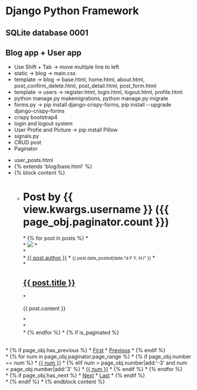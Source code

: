 # Django Python Framework
## SQLite database 0001
## Blog app + User app
 - Use Shift + Tab -> move multiple line to left
 - static -> blog -> main.css
 - template -> blog -> base.html, home.html, about.html, post_confirm_delete.html, post_detail.html, post_form.html
 - template -> users -> register.html, login.html, logout.html, profile.html
 - python manage.py makemigrations, python manage.py migrate
 - forms.py -> pip install django-crispy-forms, pip install --upgrade django-crispy-forms
 - crispy bootstrap4
 - login and logout system
 - User Profie and Picture -> pip install Pillow
 - signals.py
 - CRUD post
 - Paginator
 * user_posts.html
* {% extends 'blog/base.html' %}
* {% block content %}
  * <h1 class="mb-3">Post by {{ view.kwargs.username }} ({{ page_obj.paginator.count }})</h1>
    * {% for post in posts %}
      * <article class="media content-section">
        * <img class="rounded-circle article-img" src="{{ post.author.profile.image.url }}">
          * <div class="media-body">
            * <div class="article-metadata">
              * <a class="mr-2" href="{% url 'user-posts' post.author.username %}">{{ post.author }}</a>
              * <small class="text-muted">{{ post.date_posted|date:"d F Y, H:i" }}</small>
            * </div>
            * <h2><a class="article-title" href="{% url 'post-detail' post.id %}">{{ post.title }}</a></h2>
            * <p class="article-content">{{ post.content }}</p>
          * </div>
        * </article>
    * {% endfor %}
    * {% if is_paginated %}
<br/>
      * {% if page_obj.has_previous %}
        * <a class="btn btn-outline-info mb-4" href="?page=1">First</a>
        * <a class="btn btn-outline-info mb-4" href="?page={{ page_obj.previous_page_number }}">Previous</a>
      * {% endif %}
<br/>
      * {% for num in page_obj.paginator.page_range %}
        * {% if page_obj.number == num %}
          * <a class="btn btn-info mb-4" href="?page={{ num }}">{{ num }}</a>
        * {% elif num > page_obj.number|add:'-3' and num < page_obj.number|add:'3' %}
          * <a class="btn btn-outline-info mb-4" href="?page={{ num }}">{{ num }}</a>
        * {% endif %}
      * {% endfor %}
<br/>
      * {% if page_obj.has_next %}
        * <a class="btn btn-outline-info mb-4" href="?page={{ page_obj.next_page_number }}">Next</a>
        * <a class="btn btn-outline-info mb-4" href="?page={{ page_obj.paginator.num_pages }}">Last</a>
      * {% endif %}
<br/>
    * {% endif %} 
* {% endblock content %}
